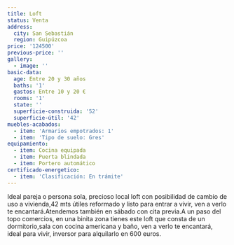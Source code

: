 ```yaml
---
title: Loft
status: Venta
address:
  city: San Sebastián
  region: Guipúzcoa
price: '124500'
previous-price: ''
gallery:
  - image: ''
basic-data:
  age: Entre 20 y 30 años
  baths: '1'
  gastos: Entre 10 y 20 €
  rooms: '1'
  state: ''
  superficie-construida: '52'
  superficie-útil: '42'
muebles-acabados:
  - item: 'Armarios empotrados: 1'
  - item: 'Tipo de suelo: Gres'
equipamiento:
  - item: Cocina equipada
  - item: Puerta blindada
  - item: Portero automático
certificado-energetico:
  - item: 'Clasificación: En trámite'
---
```

Ideal pareja o persona sola, precioso local loft con posibilidad de cambio de uso a vivienda,42 mts útiles reformado y listo para entrar a vivir, ven a verlo te encantará.Atendemos también en sábado con cita previa.A un paso del topo comercios, en una binita zona tienes este loft que consta de un dormitorio,sala con cocina americana y baño, ven a verlo te encantará, ideal para vivir, inversor para alquilarlo en 600 euros.
